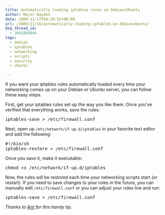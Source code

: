 ```yaml
---
title: Automatically loading iptables rules on Debian/Ubuntu
author: Major Hayden
date: 2009-11-17T04:39:52+00:00
url: /2009/11/16/automatically-loading-iptables-on-debianubuntu/
dsq_thread_id:
  - 3642805844
tags:
  - debian
  - iptables
  - networking
  - scripts
  - security
  - ubuntu

---
```

If you want your iptables rules automatically loaded every time your networking comes up on your Debian or Ubuntu server, you can follow these easy steps.

First, get your iptables rules set up the way you like them. Once you've verified that everything works, save the rules:

<pre lang="html">iptables-save > /etc/firewall.conf</pre>

Next, open up `/etc/network/if-up.d/iptables` in your favorite text editor and add the following:

<pre lang="bash">#!/bin/sh
iptables-restore &lt; /etc/firewall.conf</pre>

Once you save it, make it executable:

<pre lang="html">chmod +x /etc/network/if-up.d/iptables</pre>

Now, the rules will be restored each time your networking scripts start (or restart). If you need to save changes to your rules in the future, you can manually edit `/etc/firewall.conf` or you can adjust your rules live and run:

<pre lang="html">iptables-save > /etc/firewall.conf</pre>

_Thanks to [Ant][1] for this handy tip._

 [1]: http://twitter.com/ajmesserli
